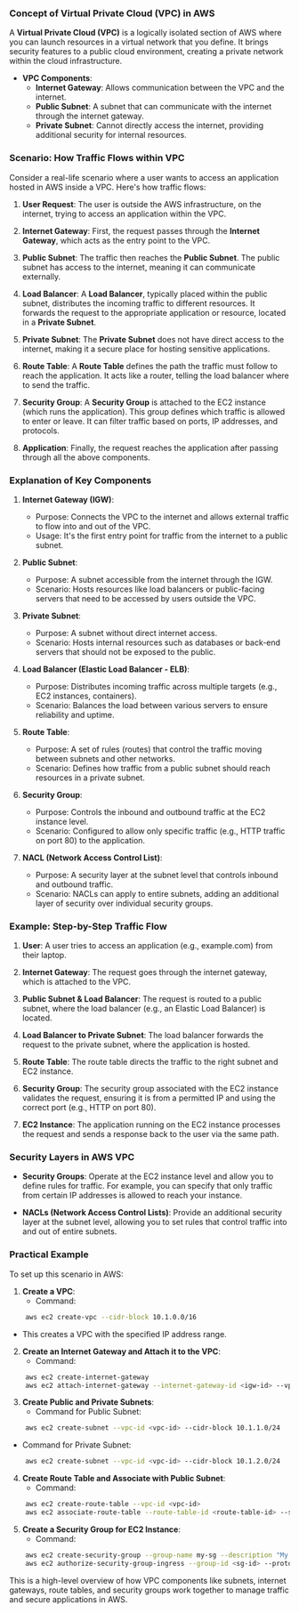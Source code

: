 ### Concept of Virtual Private Cloud (VPC) in AWS

A **Virtual Private Cloud (VPC)** is a logically isolated section of AWS where you can launch resources in a virtual network that you define. It brings security features to a public cloud environment, creating a private network within the cloud infrastructure.

- **VPC Components**: 
  - **Internet Gateway**: Allows communication between the VPC and the internet.
  - **Public Subnet**: A subnet that can communicate with the internet through the internet gateway.
  - **Private Subnet**: Cannot directly access the internet, providing additional security for internal resources.

### Scenario: How Traffic Flows within VPC

Consider a real-life scenario where a user wants to access an application hosted in AWS inside a VPC. Here's how traffic flows:

1. **User Request**: The user is outside the AWS infrastructure, on the internet, trying to access an application within the VPC.
   
2. **Internet Gateway**: First, the request passes through the **Internet Gateway**, which acts as the entry point to the VPC.

3. **Public Subnet**: The traffic then reaches the **Public Subnet**. The public subnet has access to the internet, meaning it can communicate externally.

4. **Load Balancer**: A **Load Balancer**, typically placed within the public subnet, distributes the incoming traffic to different resources. It forwards the request to the appropriate application or resource, located in a **Private Subnet**.

5. **Private Subnet**: The **Private Subnet** does not have direct access to the internet, making it a secure place for hosting sensitive applications.

6. **Route Table**: A **Route Table** defines the path the traffic must follow to reach the application. It acts like a router, telling the load balancer where to send the traffic.

7. **Security Group**: A **Security Group** is attached to the EC2 instance (which runs the application). This group defines which traffic is allowed to enter or leave. It can filter traffic based on ports, IP addresses, and protocols.

8. **Application**: Finally, the request reaches the application after passing through all the above components.

### Explanation of Key Components

1. **Internet Gateway (IGW)**: 
   - Purpose: Connects the VPC to the internet and allows external traffic to flow into and out of the VPC.
   - Usage: It's the first entry point for traffic from the internet to a public subnet.

2. **Public Subnet**: 
   - Purpose: A subnet accessible from the internet through the IGW.
   - Scenario: Hosts resources like load balancers or public-facing servers that need to be accessed by users outside the VPC.

3. **Private Subnet**: 
   - Purpose: A subnet without direct internet access.
   - Scenario: Hosts internal resources such as databases or back-end servers that should not be exposed to the public.

4. **Load Balancer (Elastic Load Balancer - ELB)**:
   - Purpose: Distributes incoming traffic across multiple targets (e.g., EC2 instances, containers).
   - Scenario: Balances the load between various servers to ensure reliability and uptime.

5. **Route Table**:
   - Purpose: A set of rules (routes) that control the traffic moving between subnets and other networks.
   - Scenario: Defines how traffic from a public subnet should reach resources in a private subnet.

6. **Security Group**:
   - Purpose: Controls the inbound and outbound traffic at the EC2 instance level.
   - Scenario: Configured to allow only specific traffic (e.g., HTTP traffic on port 80) to the application.

7. **NACL (Network Access Control List)**:
   - Purpose: A security layer at the subnet level that controls inbound and outbound traffic.
   - Scenario: NACLs can apply to entire subnets, adding an additional layer of security over individual security groups.

### Example: Step-by-Step Traffic Flow

1. **User**: A user tries to access an application (e.g., example.com) from their laptop.
   
2. **Internet Gateway**: The request goes through the internet gateway, which is attached to the VPC.

3. **Public Subnet & Load Balancer**: The request is routed to a public subnet, where the load balancer (e.g., an Elastic Load Balancer) is located.

4. **Load Balancer to Private Subnet**: The load balancer forwards the request to the private subnet, where the application is hosted.

5. **Route Table**: The route table directs the traffic to the right subnet and EC2 instance.

6. **Security Group**: The security group associated with the EC2 instance validates the request, ensuring it is from a permitted IP and using the correct port (e.g., HTTP on port 80).

7. **EC2 Instance**: The application running on the EC2 instance processes the request and sends a response back to the user via the same path.

### Security Layers in AWS VPC

- **Security Groups**: Operate at the EC2 instance level and allow you to define rules for traffic. For example, you can specify that only traffic from certain IP addresses is allowed to reach your instance.
  
- **NACLs (Network Access Control Lists)**: Provide an additional security layer at the subnet level, allowing you to set rules that control traffic into and out of entire subnets.

### Practical Example

To set up this scenario in AWS:

1. **Create a VPC**: 
   - Command:
 ```bash
     aws ec2 create-vpc --cidr-block 10.1.0.0/16
 ```
   - This creates a VPC with the specified IP address range.

2. **Create an Internet Gateway and Attach it to the VPC**: 
   - Command:
 ```bash
     aws ec2 create-internet-gateway
     aws ec2 attach-internet-gateway --internet-gateway-id <igw-id> --vpc-id <vpc-id>
 ```

3. **Create Public and Private Subnets**:
   - Command for Public Subnet:
 ```bash
     aws ec2 create-subnet --vpc-id <vpc-id> --cidr-block 10.1.1.0/24
 ```
   - Command for Private Subnet:
 ```bash
     aws ec2 create-subnet --vpc-id <vpc-id> --cidr-block 10.1.2.0/24
 ```

4. **Create Route Table and Associate with Public Subnet**:
   - Command:
 ```bash
     aws ec2 create-route-table --vpc-id <vpc-id>
     aws ec2 associate-route-table --route-table-id <route-table-id> --subnet-id <public-subnet-id>
 ```

5. **Create a Security Group for EC2 Instance**:
   - Command:
 ```bash
     aws ec2 create-security-group --group-name my-sg --description "My security group" --vpc-id <vpc-id>
     aws ec2 authorize-security-group-ingress --group-id <sg-id> --protocol tcp --port 80 --cidr 0.0.0.0/0
 ```

This is a high-level overview of how VPC components like subnets, internet gateways, route tables, and security groups work together to manage traffic and secure applications in AWS.